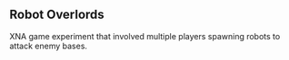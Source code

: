 ## Robot Overlords

XNA game experiment that involved multiple players spawning robots to attack enemy bases.


